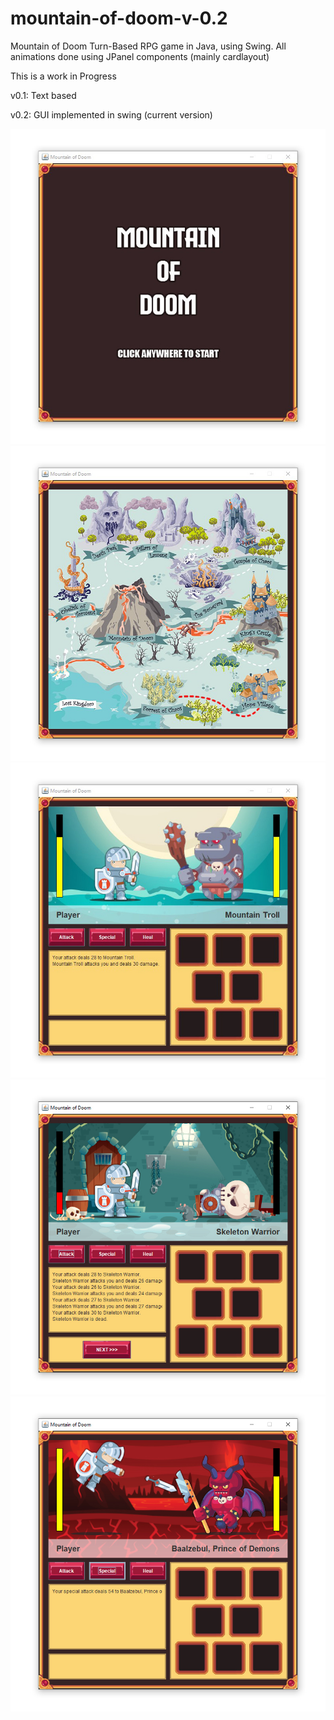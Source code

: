 # mountain-of-doom-v-0.2
Mountain of Doom
Turn-Based RPG game in Java, using Swing. All animations done using JPanel components (mainly cardlayout)

This is a work in Progress

v0.1: Text based 

v0.2: GUI implemented in swing (current version)

![Title](/readme_pics_01_title.jpg)
![Map](/readme_pics_02_map.jpg)
![Battle1](/readme_pics_03_battle1.jpg)
![Battle2](/readme_pics_04_battle2.jpg)
![Battle3](/readme_pics_05_battle3.jpg)
